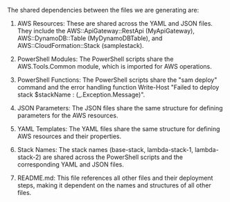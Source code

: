 The shared dependencies between the files we are generating are:

1. AWS Resources: These are shared across the YAML and JSON files. They include the AWS::ApiGateway::RestApi (MyApiGateway), AWS::DynamoDB::Table (MyDynamoDBTable), and AWS::CloudFormation::Stack (samplestack).

2. PowerShell Modules: The PowerShell scripts share the AWS.Tools.Common module, which is imported for AWS operations.

3. PowerShell Functions: The PowerShell scripts share the "sam deploy" command and the error handling function Write-Host "Failed to deploy stack $stackName : $($_.Exception.Message)".

4. JSON Parameters: The JSON files share the same structure for defining parameters for the AWS resources.

5. YAML Templates: The YAML files share the same structure for defining AWS resources and their properties.

6. Stack Names: The stack names (base-stack, lambda-stack-1, lambda-stack-2) are shared across the PowerShell scripts and the corresponding YAML and JSON files.

7. README.md: This file references all other files and their deployment steps, making it dependent on the names and structures of all other files.